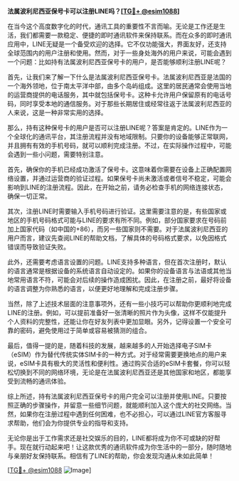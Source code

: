 **法属波利尼西亚保号卡可以注册LINE吗？[[TG💪+ @esim1088](https://t.me/s/esim1088)]**

在当今这个高度数字化的时代，通讯工具的重要性不言而喻。无论是工作还是生活，我们都需要一款稳定、便捷的即时通讯软件来保持联系。而在众多的即时通讯应用中，LINE无疑是一个备受欢迎的选择。它不仅功能强大，界面友好，还支持全球范围内的用户注册和使用。然而，对于一些身处海外的用户来说，可能会遇到一个问题：比如持有法属波利尼西亚保号卡的用户，是否能够顺利注册LINE呢？

首先，让我们来了解一下什么是法属波利尼西亚保号卡。法属波利尼西亚是法国的一个海外领地，位于南太平洋中部，由多个岛屿组成。这里的居民通常会使用当地的运营商提供的电话服务，其中就包括保号卡。这种卡允许用户保留原有的电话号码，同时享受本地的通信服务。对于那些长期居住或经常往返于法属波利尼西亚的人来说，这是一种非常实用的选择。

那么，持有这种保号卡的用户是否可以注册LINE呢？答案是肯定的。LINE作为一个全球化的通讯平台，其注册流程并没有地域限制。只要你的设备能够正常联网，并且拥有有效的手机号码，就可以顺利完成注册。不过，在实际操作过程中，可能会遇到一些小问题，需要特别注意。

首先，确保你的手机已经成功激活了保号卡。这意味着你需要在设备上正确配置网络设置，并通过运营商的验证过程。如果保号卡尚未激活或者信号不稳定，可能会影响到LINE的注册流程。因此，在开始之前，请务必检查手机的网络连接状态，确保一切正常。

其次，注册LINE时需要输入手机号码进行验证。这里需要注意的是，有些国家或地区的手机号码格式可能与LINE的要求有所不同。例如，部分国家要求在号码前加上国家代码（如中国的+86），而另一些国家则不需要。对于法属波利尼西亚的用户而言，建议先查阅LINE的帮助文档，了解具体的号码格式要求，以免因格式错误而导致验证失败。

此外，还需要考虑语言设置的问题。LINE支持多种语言，但在首次注册时，默认的语言通常是根据设备的系统语言自动设定的。如果你的设备语言与法语或其他当地常用语言不符，可能会对后续的操作造成困扰。因此，在注册之前，最好将设备的语言调整为你熟悉的语言，以便更好地理解和完成注册步骤。

当然，除了上述技术层面的注意事项外，还有一些小技巧可以帮助你更顺利地完成LINE的注册。例如，可以提前准备好一张清晰的照片作为头像，这样不仅能提升个人资料的完整性，还能让你在好友列表中更加显眼。另外，记得设置一个安全可靠的密码，避免使用过于简单或容易被猜测的组合。

最后，值得一提的是，随着科技的发展，越来越多的人开始选择电子SIM卡（eSIM）作为替代传统实体SIM卡的一种方式。对于经常需要更换地点的用户来说，eSIM卡具有极大的灵活性和便利性。通过购买合适的eSIM卡套餐，你可以轻松切换到不同的网络环境，无论是在法属波利尼西亚还是其他国家和地区，都能享受到流畅的通讯体验。

综上所述，持有法属波利尼西亚保号卡的用户完全可以注册并使用LINE。只要按照正确的步骤操作，并留意一些细节问题，就能顺利加入这个庞大的社交网络。当然，如果你在注册过程中遇到任何困难，也不必担心，可以通过LINE官方客服寻求帮助，他们会为你提供专业的指导和支持。

无论你是出于工作需求还是社交娱乐的目的，LINE都将成为你不可或缺的好帮手。现在就行动起来吧！让这款优秀的通讯软件成为你生活中的一部分，随时随地与亲朋好友保持联系。相信有了LINE的帮助，你会发现沟通从未如此简单！

[[TG💪+ @esim1088](https://t.me/s/esim1088) ![Image](https://i.postimg.cc/4NQfJmqS/Snipaste-2025-05-13-00-14-12.png)]